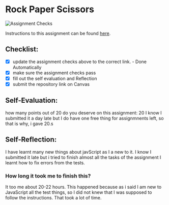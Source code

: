 Rock Paper Scissors
===================================
![Assignment Checks](https://s///github.com/IT3049C-Summer20/3-rock-paper-scissors-Parneet1712/workflows/Assignment%20Checks/badge.svg)

Instructions to this assignment can be found [here](https://it3049c.github.io/Material/Assignments/3.Rock_Paper_Scissors/).

## Checklist:
- [x] update the assignment checks above to the correct link. - Done Automatically
- [x] make sure the assignment checks pass
- [x] fill out the self evaluation and Reflection
- [x] submit the repository link on Canvas

## Self-Evaluation: 
how many points out of 20 do you deserve on this assignment: 20
I know I submitted it a day late but I do have one free thing for assignmnents left, so that is why, i gave 20.s

## Self-Reflection:
I have learnt many new things about javScript as I a new to it.
I know I submitted it late but i tried to finish almost all the tasks of the assignment 
I learnt how to fix errors from the tests.


### How long it took me to finish this?
It too me about 20-22 hours. This happened because as i said I am new to JavaScript all the test things, so I did not knew that I was supposed to follow the instructions. That took a lot of time.
